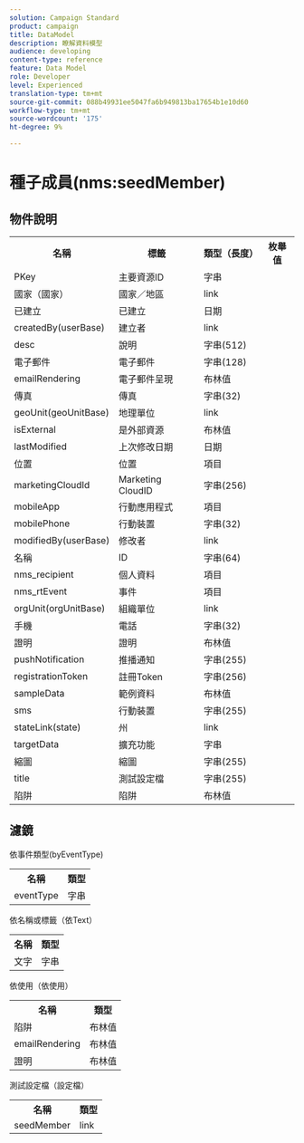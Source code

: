 ```yaml
---
solution: Campaign Standard
product: campaign
title: DataModel
description: 瞭解資料模型
audience: developing
content-type: reference
feature: Data Model
role: Developer
level: Experienced
translation-type: tm+mt
source-git-commit: 088b49931ee5047fa6b949813ba17654b1e10d60
workflow-type: tm+mt
source-wordcount: '175'
ht-degree: 9%

---
```



# 種子成員(nms:seedMember)

## 物件說明

<table>
               <tr>
                  <th>名稱</th>
                  <th>標籤</th>
                  <th>類型（長度）</th>
                  <th>枚舉值</th>
               </tr>
               <tr>
                  <td>PKey</td>
                  <td>主要資源ID</td>
                  <td>字串 </td>
                  <td> </td>
               </tr>
               <tr>
                  <td>國家（國家）</td>
                  <td>國家／地區</td>
                  <td>link </td>
                  <td> </td>
               </tr>
               <tr>
                  <td>已建立</td>
                  <td>已建立</td>
                  <td>日期 </td>
                  <td> </td>
               </tr>
               <tr>
                  <td>createdBy(userBase)</td>
                  <td>建立者</td>
                  <td>link </td>
                  <td> </td>
               </tr>
               <tr>
                  <td>desc</td>
                  <td>說明</td>
                  <td>字串(512)</td>
                  <td> </td>
               </tr>
               <tr>
                  <td>電子郵件</td>
                  <td>電子郵件</td>
                  <td>字串(128)</td>
                  <td> </td>
               </tr>
               <tr>
                  <td>emailRendering</td>
                  <td>電子郵件呈現</td>
                  <td>布林值 </td>
                  <td> </td>
               </tr>
               <tr>
                  <td>傳真</td>
                  <td>傳真</td>
                  <td>字串(32)</td>
                  <td> </td>
               </tr>
               <tr>
                  <td>geoUnit(geoUnitBase)</td>
                  <td>地理單位</td>
                  <td>link </td>
                  <td> </td>
               </tr>
               <tr>
                  <td>isExternal</td>
                  <td>是外部資源</td>
                  <td>布林值 </td>
                  <td> </td>
               </tr>
               <tr>
                  <td>lastModified</td>
                  <td>上次修改日期</td>
                  <td>日期 </td>
                  <td> </td>
               </tr>
               <tr>
                  <td>位置</td>
                  <td>位置</td>
                  <td>項目 </td>
                  <td> </td>
               </tr>
               <tr>
                  <td>marketingCloudId</td>
                  <td>Marketing CloudID</td>
                  <td>字串(256)</td>
                  <td> </td>
               </tr>
               <tr>
                  <td>mobileApp</td>
                  <td>行動應用程式</td>
                  <td>項目 </td>
                  <td> </td>
               </tr>
               <tr>
                  <td>mobilePhone</td>
                  <td>行動裝置</td>
                  <td>字串(32)</td>
                  <td> </td>
               </tr>
               <tr>
                  <td>modifiedBy(userBase)</td>
                  <td>修改者</td>
                  <td>link </td>
                  <td> </td>
               </tr>
               <tr>
                  <td>名稱</td>
                  <td>ID</td>
                  <td>字串(64)</td>
                  <td> </td>
               </tr>
               <tr>
                  <td>nms_recipient</td>
                  <td>個人資料</td>
                  <td>項目 </td>
                  <td> </td>
               </tr>
               <tr>
                  <td>nms_rtEvent</td>
                  <td>事件</td>
                  <td>項目 </td>
                  <td> </td>
               </tr>
               <tr>
                  <td>orgUnit(orgUnitBase)</td>
                  <td>組織單位</td>
                  <td>link </td>
                  <td> </td>
               </tr>
               <tr>
                  <td>手機</td>
                  <td>電話</td>
                  <td>字串(32)</td>
                  <td> </td>
               </tr>
               <tr>
                  <td>證明</td>
                  <td>證明</td>
                  <td>布林值 </td>
                  <td> </td>
               </tr>
               <tr>
                  <td>pushNotification</td>
                  <td>推播通知</td>
                  <td>字串(255)</td>
                  <td> </td>
               </tr>
               <tr>
                  <td>registrationToken</td>
                  <td>註冊Token</td>
                  <td>字串(256)</td>
                  <td> </td>
               </tr>
               <tr>
                  <td>sampleData</td>
                  <td>範例資料</td>
                  <td>布林值 </td>
                  <td> </td>
               </tr>
               <tr>
                  <td>sms</td>
                  <td>行動裝置</td>
                  <td>字串(255)</td>
                  <td> </td>
               </tr>
               <tr>
                  <td>stateLink(state)</td>
                  <td>州</td>
                  <td>link </td>
                  <td> </td>
               </tr>
               <tr>
                  <td>targetData</td>
                  <td>擴充功能</td>
                  <td>字串 </td>
                  <td> </td>
               </tr>
               <tr>
                  <td>縮圖</td>
                  <td>縮圖</td>
                  <td>字串(255)</td>
                  <td> </td>
               </tr>
               <tr>
                  <td>title</td>
                  <td>測試設定檔</td>
                  <td>字串(255)</td>
                  <td> </td>
               </tr>
               <tr>
                  <td>陷阱</td>
                  <td>陷阱</td>
                  <td>布林值 </td>
                  <td> </td>
               </tr>
            </table>

## 濾鏡

依事件類型(byEventType)

<table>
        <tr>
        <th>名稱</th>
        <th>類型</th>
        </tr>
        <tr>
        <td>eventType</td>
        <td>字串</td>
        </tr>
    </table>

依名稱或標籤（依Text）

<table>
        <tr>
        <th>名稱</th>
        <th>類型</th>
        </tr>
        <tr>
        <td>文字</td>
        <td>字串</td>
        </tr>
    </table>

依使用（依使用）

<table>
        <tr>
        <th>名稱</th>
        <th>類型</th>
        </tr>
        <tr>
        <td>陷阱</td>
        <td>布林值</td>
        </tr>
        <tr>
        <td>emailRendering</td>
        <td>布林值</td>
        </tr>
        <tr>
        <td>證明</td>
        <td>布林值</td>
        </tr>
    </table>

測試設定檔（設定檔）

<table>
    <tr>
    <th>名稱</th>
    <th>類型</th>
    </tr>
    <tr>
    <td>seedMember</td>
    <td>link</td>
    </tr>
</table>